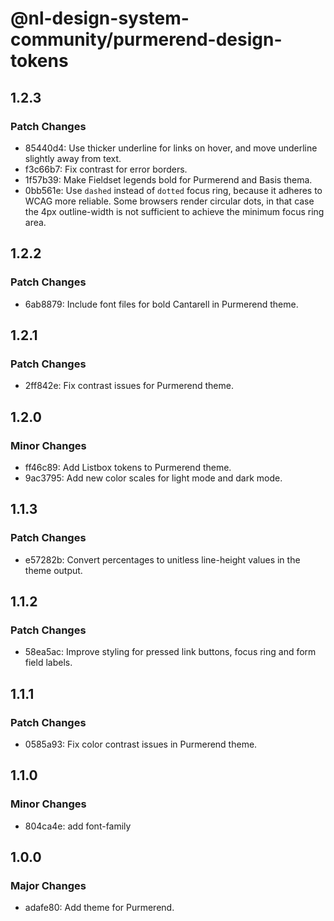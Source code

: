 # @nl-design-system-community/purmerend-design-tokens

## 1.2.3

### Patch Changes

- 85440d4: Use thicker underline for links on hover, and move underline slightly away from text.
- f3c66b7: Fix contrast for error borders.
- 1f57b39: Make Fieldset legends bold for Purmerend and Basis thema.
- 0bb561e: Use `dashed` instead of `dotted` focus ring, because it adheres to WCAG more reliable. Some browsers render circular dots, in that case the 4px outline-width is not sufficient to achieve the minimum focus ring area.

## 1.2.2

### Patch Changes

- 6ab8879: Include font files for bold Cantarell in Purmerend theme.

## 1.2.1

### Patch Changes

- 2ff842e: Fix contrast issues for Purmerend theme.

## 1.2.0

### Minor Changes

- ff46c89: Add Listbox tokens to Purmerend theme.
- 9ac3795: Add new color scales for light mode and dark mode.

## 1.1.3

### Patch Changes

- e57282b: Convert percentages to unitless line-height values in the theme output.

## 1.1.2

### Patch Changes

- 58ea5ac: Improve styling for pressed link buttons, focus ring and form field labels.

## 1.1.1

### Patch Changes

- 0585a93: Fix color contrast issues in Purmerend theme.

## 1.1.0

### Minor Changes

- 804ca4e: add font-family

## 1.0.0

### Major Changes

- adafe80: Add theme for Purmerend.
